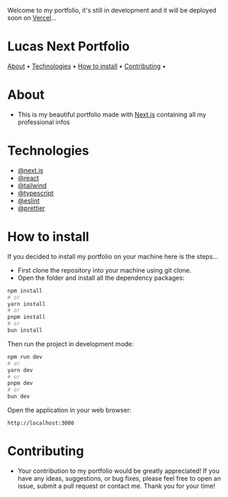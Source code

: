 Welcome to my portfolio, it's still in development and it will be deployed soon on [Vercel](https://vercel.com/munhoz2ks-projects)...

<h1>Lucas Next Portfolio</h1>
<p>
 <a href="#about">About</a> • 
 <a href="#technologies">Technologies</a> • 
 <a href="#how-to-install">How to install</a> • 
 <a href="#contributing">Contributing</a> • 
</p>

# About
- This is my beautiful portfolio made with [Next.js](https://nextjs.org/) containing all my professional infos

# Technologies
- [@next.js](https://nextjs.org/)
- [@react](https://react.dev/)
- [@tailwind](https://tailwindcss.com/)
- [@typescript](https://www.typescriptlang.org/)
- [@eslint](https://eslint.org/)
- [@prettier](https://prettier.io/)

# How to install
If you decided to install my portfolio on your machine here is the steps...

- First clone the repository into your machine using git clone.
- Open the folder and install all the dependency packages:

```bash
npm install
# or
yarn install
# or
pnpm install
# or
bun install
```

Then run the project in development mode:
```bash
npm run dev
# or
yarn dev
# or
pnpm dev
# or
bun dev
```

Open the application in your web browser:
```
http://localhost:3000
```

# Contributing

- Your contribution to my portfolio would be greatly appreciated! If you have any ideas, suggestions, or bug fixes, please feel free to open an issue, submit a pull request or contact me. Thank you for your time!
